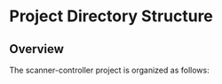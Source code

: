 # Project Directory Structure

## Overview

The scanner-controller project is organized as follows:
